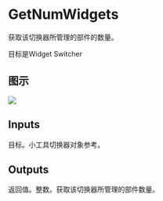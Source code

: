 # GetNumWidgets

获取该切换器所管理的部件的数量。

目标是Widget Switcher

## 图示

![]($-20221218-21061638.png)

## Inputs

目标。小工具切换器对象参考。  

## Outputs

返回值。整数。获取该切换器所管理的部件数量。
